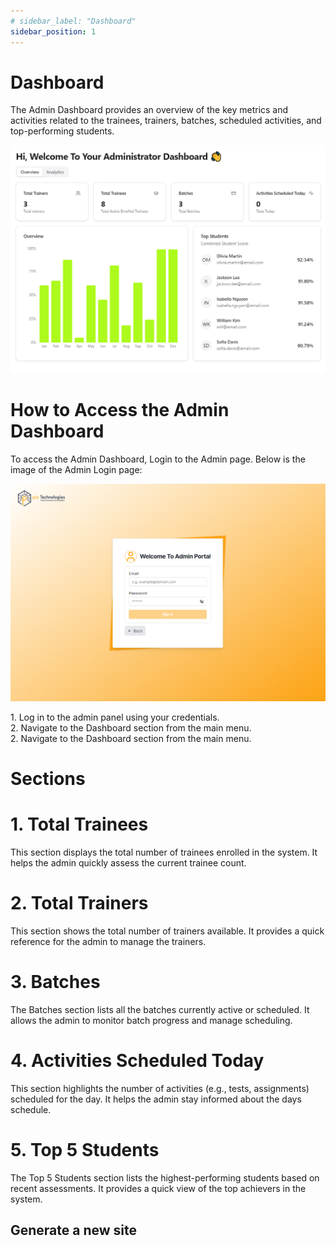 ```yaml
---
# sidebar_label: "Dashboard"
sidebar_position: 1
---
```


<link rel="stylesheet" href="path/to/custom.css"/>

# Dashboard

<div class="mt-5">The Admin Dashboard provides an overview of the key metrics and activities related to the trainees, trainers, batches, scheduled activities, and top-performing students.</div>

<img src="https://github.com/aisaanwar62/Docusaurus-document/blob/main/static/img/admin-dashboard.png?raw=true
" class="w-auto h-auto mb-2"/>

<h1 class="font-bold">How to Access the Admin Dashboard</h1>
<div class="mt-5">To access the Admin Dashboard, Login to the Admin page. Below is the image of the Admin Login page:</div>

<img src="https://github.com/aisaanwar62/Docusaurus-document/blob/main/static/img/adminlogin.png?raw=true
" class="w-auto h-auto mb-2 mt-5"/>

<div class="mt-5">1. Log in to the admin panel using your credentials.</div>
<div class="mt-5">2. Navigate to the Dashboard section from the main menu.</div>
<div class="mt-5">2. Navigate to the Dashboard section from the main menu.</div>

<h1 class="font-bold mt-5">Sections</h1>
<h1 class="font-semibold mt-3">1. Total Trainees</h1>
<div class="mt-5">This section displays the total number of trainees enrolled in the system. It helps the admin quickly assess the current trainee count.</div>

<h1 class="font-semibold mt-3">2. Total Trainers</h1>
<div class="mt-5">This section shows the total number of trainers available. It provides a quick reference for the admin to manage the trainers.</div>

<h1 class="font-semibold mt-3">3. Batches</h1>
<div class="mt-5">The Batches section lists all the batches currently active or scheduled. It allows the admin to monitor batch progress and manage scheduling.</div>

<h1 class="font-semibold mt-3">4. Activities Scheduled Today</h1>
<div class="mt-5">This section highlights the number of activities (e.g., tests, assignments) scheduled for the day. It helps the admin stay informed about the days schedule.</div>

<h1 class="font-semibold mt-3">5. Top 5 Students</h1>
<div class="mt-5">The Top 5 Students section lists the highest-performing students based on recent assessments. It provides a quick view of the top achievers in the system.</div>

## Generate a new site
